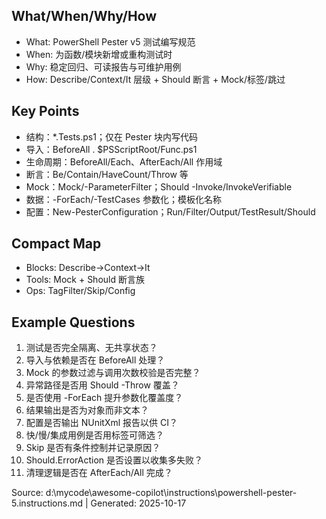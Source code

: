 ## What/When/Why/How
- What: PowerShell Pester v5 测试编写规范
- When: 为函数/模块新增或重构测试时
- Why: 稳定回归、可读报告与可维护用例
- How: Describe/Context/It 层级 + Should 断言 + Mock/标签/跳过

## Key Points
- 结构：*.Tests.ps1；仅在 Pester 块内写代码
- 导入：BeforeAll . $PSScriptRoot/Func.ps1
- 生命周期：BeforeAll/Each、AfterEach/All 作用域
- 断言：Be/Contain/HaveCount/Throw 等
- Mock：Mock/-ParameterFilter；Should -Invoke/InvokeVerifiable
- 数据：-ForEach/-TestCases 参数化；模板化名称
- 配置：New-PesterConfiguration；Run/Filter/Output/TestResult/Should

## Compact Map
- Blocks: Describe→Context→It
- Tools: Mock + Should 断言族
- Ops: TagFilter/Skip/Config

## Example Questions
1) 测试是否完全隔离、无共享状态？
2) 导入与依赖是否在 BeforeAll 处理？
3) Mock 的参数过滤与调用次数校验是否完整？
4) 异常路径是否用 Should -Throw 覆盖？
5) 是否使用 -ForEach 提升参数化覆盖度？
6) 结果输出是否为对象而非文本？
7) 配置是否输出 NUnitXml 报告以供 CI？
8) 快/慢/集成用例是否用标签可筛选？
9) Skip 是否有条件控制并记录原因？
10) Should.ErrorAction 是否设置以收集多失败？
11) 清理逻辑是否在 AfterEach/All 完成？

Source: d:\mycode\awesome-copilot\instructions\powershell-pester-5.instructions.md | Generated: 2025-10-17
